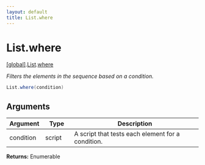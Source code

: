 ```yaml
---
layout: default
title: List.where
---
```


# List.where

[\[global\]]({{site.baseurl}}/docs/).[List]({{site.baseurl}}/docs/List/).[where]({{site.baseurl}}/docs/List/where/)

_Filters the elements in the sequence based on a condition._

```cs
List.where(condition)
```

## Arguments

<table>
  <col width="15%">
  <col width="15%">
  <thead>
    <tr>
      <th>Argument</th>
      <th>Type</th>
      <th>Description</th>
    </tr>
  </thead>
  <tbody>
    <tr>
      <td>condition</td>
      <td>script</td>
      <td>A script that tests each element for a condition.</td>
    </tr>
  </tbody>
</table>

**Returns:** Enumerable
